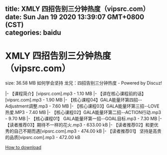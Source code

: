 
title: XMLY 四招告别三分钟热度（vipsrc.com）
date: Sun Jan 19 2020 13:39:07 GMT+0800 (CST)    
categories: baidu
---

# XMLY 四招告别三分钟热度（vipsrc.com）
size: 36.58 MB
 如何学会坚持 龙兄：四招告别三分钟热度 - Powered by Discuz!
 
|- 【课程简介】[vipsrc.com].mp3 - 1.10 MB
|- 【讲在核心课程前的话】[vipsrc.com].mp3 - 1.90 MB
|- 【核心课程04】GALA能量环第四招--Adjustment调整.mp3 - 7.60 MB
|- 【核心课程03】GALA能量环第三招--LOVE热爱.MP3 - 7.40 MB
|- 【核心课程02】GALA能量环第二招--ACTION行动.mp3 - 9.70 MB
|- 【核心课程01】 GALA能量环第一招--GOAL目标.mp3 - 7.30 MB
|- 【读者推荐03】期待不一样的花火.mp3 - 633.00 kB
|- 【读者推荐02】和更优秀的自己不期而遇[vipsrc.com].mp3 - 474.00 kB
|- 【读者推荐01】 坚持是高贵的品质[vipsrc.com].mp3 - 472.00 kB

[How to download](https://bpcam.bemobtrk.com/go/2ceec3aa-1ca2-46d6-b9ff-aaa5c184517c?jno=4883)